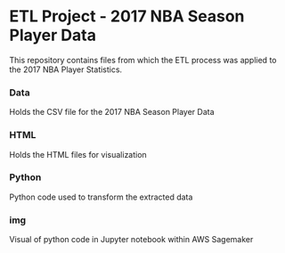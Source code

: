 # ETL Project - 2017 NBA Season Player Data
This repository contains files from which the ETL process was applied to the 2017 NBA Player Statistics.

### Data
Holds the CSV file for the 2017 NBA Season Player Data

### HTML 
Holds the HTML files for visualization

### Python 
Python code used to transform the extracted data

### img
Visual of python code in Jupyter notebook within AWS Sagemaker
